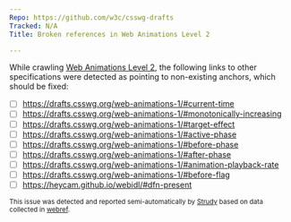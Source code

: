 ```yaml
---
Repo: https://github.com/w3c/csswg-drafts
Tracked: N/A
Title: Broken references in Web Animations Level 2

---
```


While crawling [Web Animations Level 2](https://drafts.csswg.org/web-animations-2/), the following links to other specifications were detected as pointing to non-existing anchors, which should be fixed:
* [ ] https://drafts.csswg.org/web-animations-1/#current-time
* [ ] https://drafts.csswg.org/web-animations-1/#monotonically-increasing
* [ ] https://drafts.csswg.org/web-animations-1/#target-effect
* [ ] https://drafts.csswg.org/web-animations-1/#active-phase
* [ ] https://drafts.csswg.org/web-animations-1/#before-phase
* [ ] https://drafts.csswg.org/web-animations-1/#after-phase
* [ ] https://drafts.csswg.org/web-animations-1/#animation-playback-rate
* [ ] https://drafts.csswg.org/web-animations-1/#before-flag
* [ ] https://heycam.github.io/webidl/#dfn-present

<sub>This issue was detected and reported semi-automatically by [Strudy](https://github.com/w3c/strudy/) based on data collected in [webref](https://github.com/w3c/webref/).</sub>